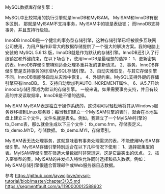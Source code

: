
MySQL数据库存储引擎：

MySQL中比较常用的执行引擎就是InnoDB和MyISAM。
MyISAM和InnoDB有很多区别，
那就是MyISAM不支持事务，MyISAM中的锁是表级锁；
而InnoDB支持事务，并且支持行级锁。



InnoDB
InnoDB是一个健壮的事务型存储引擎，这种存储引擎已经被很多互联网公司使用，为用户操作非常大的数据存储提供了一个强大的解决方案。我的电脑上安装的 MySQL 5.6.13 版，InnoDB就是作为默认的存储引擎。InnoDB还引入了行级锁定和外键约束，在以下场合下，使用InnoDB是最理想的选择：
1、更新密集的表。InnoDB存储引擎特别适合处理多重并发的更新请求。
2、事务。InnoDB存储引擎是支持事务的标准MySQL存储引擎。
3、自动灾难恢复。与其它存储引擎不同，InnoDB表能够自动从灾难中恢复。
4、外键约束。MySQL支持外键的存储引擎只有InnoDB。
5、支持自动增加列AUTO_INCREMENT属性。
6、从5.7开始innodb存储引擎成为默认的存储引擎。
一般来说，如果需要事务支持，并且有较高的并发读取频率，InnoDB是不错的选择。



MyISAM
MyISAM表是独立于操作系统的，这说明可以轻松地将其从Windows服务器移植到Linux服务器；每当我们建立一个MyISAM引擎的表时，就会在本地磁盘上建立三个文件，文件名就是表名。例如，我建立了一个MyISAM引擎的tb_Demo表，那么就会生成以下三个文件：
tb_demo.frm，存储表定义。
tb_demo.MYD，存储数据。
tb_demo.MYI，存储索引。

MyISAM表无法处理事务，这就意味着有事务处理需求的表，不能使用MyISAM存储引擎。MyISAM存储引擎特别适合在以下几种情况下使用：
1、选择密集型的表。MyISAM存储引擎在筛选大量数据时非常迅速，这是它最突出的优点。
2、插入密集型的表。MyISAM的并发插入特性允许同时选择和插入数据。例如：MyISAM存储引擎很适合管理邮件或Web服务器日志数据。


参考
https://github.com/jaywcjlove/mysql-tutorial/blob/master/chapter3/3.5.md
https://segmentfault.com/a/1190000012588602

